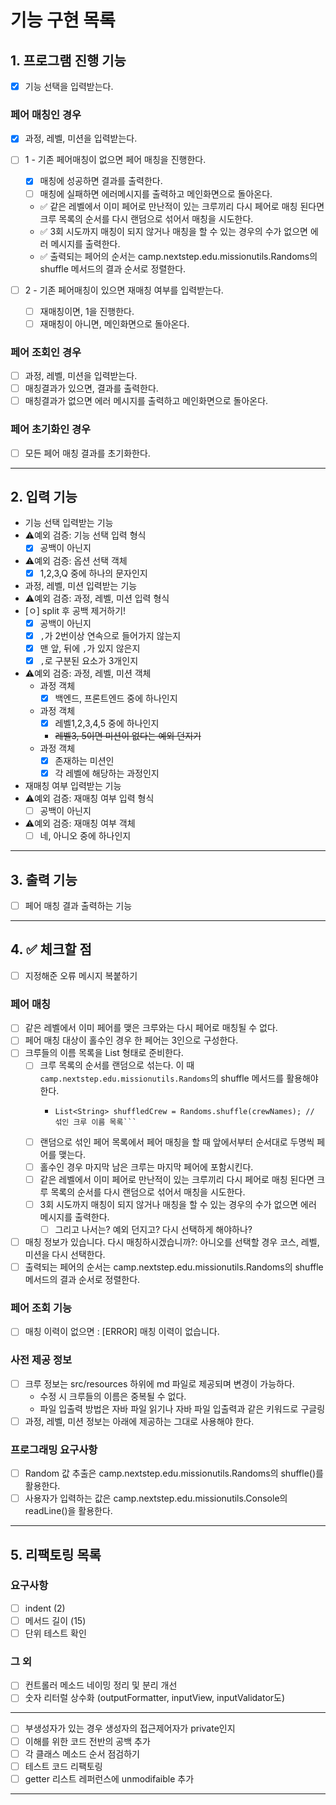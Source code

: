 # 기능 구현 목록

## 1. 프로그램 진행 기능
- [x] 기능 선택을 입력받는다.
### 페어 매칭인 경우
- [x] 과정, 레벨, 미션을 입력받는다.
- [ ] 1 - 기존 페어매칭이 없으면 페어 매칭을 진행한다.
  - [x] 매칭에 성공하면 결과를 출력한다.
  - [ ] 매칭에 실패하면 에러메시지를 출력하고 메인화면으로 돌아온다.
  - ✅ 같은 레벨에서 이미 페어로 만난적이 있는 크루끼리 다시 페어로 매칭 된다면 크루 목록의 순서를 다시 랜덤으로 섞어서 매칭을 시도한다.
  - ✅ 3회 시도까지 매칭이 되지 않거나 매칭을 할 수 있는 경우의 수가 없으면 에러 메시지를 출력한다.
  - ✅ 출력되는 페어의 순서는 camp.nextstep.edu.missionutils.Randoms의 shuffle 메서드의 결과 순서로 정렬한다.

- [ ] 2 - 기존 페어매칭이 있으면 재매칭 여부를 입력받는다.
  - [ ] 재매칭이면, 1을 진행한다.
  - [ ] 재매칭이 아니면, 메인화면으로 돌아온다.

### 페어 조회인 경우
- [ ] 과정, 레벨, 미션을 입력받는다.
- [ ] 매칭결과가 있으면, 결과를 출력한다.
- [ ] 매칭결과가 없으면 에러 메시지를 출력하고 메인화면으로 돌아온다.

### 페어 초기화인 경우
- [ ] 모든 페어 매칭 결과를 초기화한다.
 
---


## 2. 입력 기능

- 기능 선택 입력받는 기능
- ⚠️예외 검증: 기능 선택 입력 형식
  - [x] 공백이 아닌지

- ⚠️예외 검증: 옵션 선택 객체
  - [x] 1,2,3,Q 중에 하나의 문자인지

- 과정, 레벨, 미션 입력받는 기능
- ⚠️예외 검증: 과정, 레벨, 미션 입력 형식
- [ㅇ] split 후 공백 제거하기!
  - [x] 공백이 아닌지
  - [x] `,`가 2번이상 연속으로 들어가지 않는지
  - [x] 맨 앞, 뒤에 `,`가 있지 않은지
  - [x] `,`로 구분된 요소가 3개인지

- ⚠️예외 검증:  과정, 레벨, 미션 객체
  - 과정 객체
    - [x] 백엔드, 프론트엔드 중에 하나인지
  - 과정 객체
    - [x] 레벨1,2,3,4,5 중에 하나인지
    - ~~레벨3, 5이면 미션이 없다는 예외 던지기~~
  - 과정 객체
    - [x] 존재하는 미션인
    - [x] 각 레벨에 해당하는 과정인지

- 재매칭 여부 입력받는 기능
- ⚠️예외 검증: 재매칭 여부 입력 형식
  - [ ] 공백이 아닌지

- ⚠️예외 검증: 재매칭 여부 객체
  - [ ] 네, 아니오 중에 하나인지
---

## 3. 출력 기능

- [ ] 페어 매칭 결과 출력하는 기능

---


## 4. ✅ 체크할 점
- [ ] 지정해준 오류 메시지 복붙하기
### 페어 매칭
- [ ] 같은 레벨에서 이미 페어를 맺은 크루와는 다시 페어로 매칭될 수 없다.
- [ ] 페어 매칭 대상이 홀수인 경우 한 페어는 3인으로 구성한다.
- [ ] 크루들의 이름 목록을 List<String> 형태로 준비한다.
  - [ ] 크루 목록의 순서를 랜덤으로 섞는다. 이 때 `camp.nextstep.edu.missionutils.Randoms`의 shuffle 메서드를 활용해야 한다.
    - ```List<String> crewNames; // 파일에서 로드한 크루 이름 목록
      List<String> shuffledCrew = Randoms.shuffle(crewNames); // 섞인 크루 이름 목록```
  - [ ] 랜덤으로 섞인 페어 목록에서 페어 매칭을 할 때 앞에서부터 순서대로 두명씩 페어를 맺는다.
  - [ ] 홀수인 경우 마지막 남은 크루는 마지막 페어에 포함시킨다.
  - [ ] 같은 레벨에서 이미 페어로 만난적이 있는 크루끼리 다시 페어로 매칭 된다면 크루 목록의 순서를 다시 랜덤으로 섞어서 매칭을 시도한다.
  - [ ] 3회 시도까지 매칭이 되지 않거나 매칭을 할 수 있는 경우의 수가 없으면 에러 메시지를 출력한다.
    - [ ] 그리고 나서는? 예외 던지고? 다시 선택하게 해야하나?
- [ ] 매칭 정보가 있습니다. 다시 매칭하시겠습니까?: 아니오를 선택할 경우 코스, 레벨, 미션을 다시 선택한다.
- [ ] 출력되는 페어의 순서는 camp.nextstep.edu.missionutils.Randoms의 shuffle 메서드의 결과 순서로 정렬한다.
### 페어 조회 기능
- [ ] 매칭 이력이 없으면 : [ERROR] 매칭 이력이 없습니다.
### 사전 제공 정보
- [ ] 크루 정보는 src/resources 하위에 md 파일로 제공되며 변경이 가능하다.
  - 수정 시 크루들의 이름은 중복될 수 없다.
  - 파일 입출력 방법은 자바 파일 읽기나 자바 파일 입출력과 같은 키워드로 구글링
- [ ] 과정, 레벨, 미션 정보는 아래에 제공하는 그대로 사용해야 한다.
### 프로그래밍 요구사항
- [ ] Random 값 추출은 camp.nextstep.edu.missionutils.Randoms의 shuffle()를 활용한다.
- [ ] 사용자가 입력하는 값은 camp.nextstep.edu.missionutils.Console의 readLine()을 활용한다.

---


## 5. 리팩토링 목록
### 요구사항
- [ ] indent (2)
- [ ] 메서드 길이 (15)
- [ ] 단위 테스트 확인 
### 그 외
- [ ] 컨트롤러 메소드 네이밍 정리 및 분리 개선
- [ ] 숫자 리터럴 상수화 (outputFormatter, inputView, inputValidator도)
---
- [ ] 부생성자가 있는 경우 생성자의 접근제어자가 private인지
- [ ] 이해를 위한 코드 전반의 공백 추가
- [ ] 각 클래스 메소드 순서 점검하기
- [ ] 테스트 코드 리팩토링
- [ ] getter 리스트 레퍼런스에 unmodifaible 추가
---- 